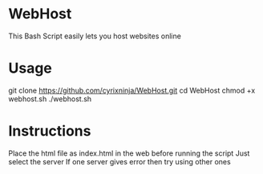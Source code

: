 # WebHost
This Bash Script easily lets you host websites online

# Usage
git clone https://github.com/cyrixninja/WebHost.git
cd WebHost
chmod +x webhost.sh
./webhost.sh

# Instructions
Place the html file as index.html in the web before running the script
Just select the server 
If one server gives error then try using other ones
